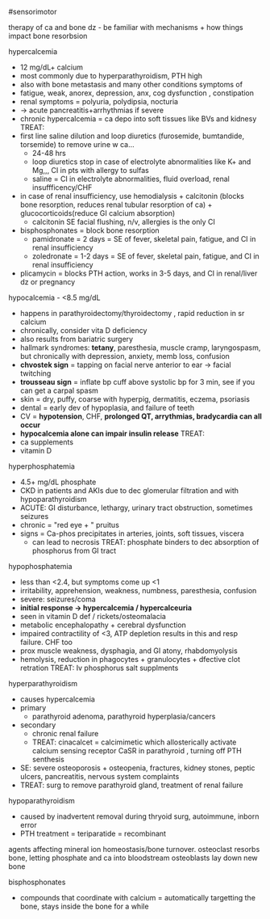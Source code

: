 #sensorimotor 

therapy of ca and bone dz - 
be familiar with mechanisms + how things impact bone resorbsion 

hypercalcemia 
- 12 mg/dL+ calcium 
- most commonly due to hyperparathyroidism, PTH high 
- also with bone metastasis and many other conditions
symptoms of
- fatigue, weak, anorex, depression, anx, cog dysfunction , constipation 
- renal symptoms = polyuria, polydipsia, nocturia
- -> acute pancreatitis+arrhythmias if severe
- chronic hypercalcemia = ca depo into soft tissues like BVs and kidnesy 
TREAT:
- first line saline dilution and loop diuretics (furosemide, bumtandide, torsemide) to remove urine w ca... 
	- 24-48 hrs 
	- loop diuretics stop in case of electrolyte abnormalities like K+ and Mg,,, CI in pts with allergy to sulfas 
	- saline = CI in electrolyte abnormalities, fluid overload, renal insuffficency/CHF
- in case of renal insufficiency, use hemodialysis + calcitonin (blocks bone resorption, reduces renal tubular resorption of ca) + glucocorticoids(reduce GI calcium absorption)
	- calcitonin SE facial flushing, n/v, allergies is the only CI 
- bisphosphonates = block bone resorption 
	- pamidronate = 2 days = SE of fever, skeletal pain, fatigue, and CI in renal insufficiency 
	- zoledronate =  1-2 days = SE of fever, skeletal pain, fatigue, and CI in renal insufficiency 
- plicamycin = blocks PTH action, works in 3-5 days, and CI in renal/liver dz or pregnancy


hypocalcemia - <8.5 mg/dL
- happens in parathyroidectomy/thyroidectomy , rapid reduction in sr calcium 
- chronically, consider vita D deficiency 
- also results from bariatric surgery 
- hallmark syndromes: **tetany**, paresthesia, muscle cramp, laryngospasm, but chronically with depression, anxiety, memb loss, confusion 
- **chvostek sign** = tapping on facial nerve anterior to ear -> facial twitching 
- **trousseau sign** = inflate bp cuff above systolic bp for 3 min, see if you can get a carpal spasm 
- skin = dry, puffy, coarse with hyperpig, dermatitis, eczema, psoriasis 
- dental = early dev of hypoplasia, and failure of teeth 
- CV = **hypotension**, CHF, **prolonged QT, arrythmias, bradycardia can all occur**
- **hypocalcemia alone can impair insulin release**
TREAT:
- ca supplements
- vitamin D 

hyperphosphatemia 
- 4.5+ mg/dL phosphate 
- CKD in patients and AKIs due to dec glomerular filtration and with hypoparathyroidism 
- ACUTE: GI disturbance, lethargy, urinary tract obstruction, sometimes seizures
- chronic  = "red eye + " pruitus 
- signs = Ca-phos precipitates in arteries, joints, soft tissues, viscera
	- can lead to necrosis 
TREAT:  phosphate binders to dec absorption of phosphorus from GI tract 

hypophosphatemia 
- less than <2.4, but symptoms come up <1 
- irritability, apprehension, weakness, numbness, paresthesia, confusion 
- severe: seizures/coma 
- **initial response -> hypercalcemia / hypercalceuria**
- seen in vitamin D def / rickets/osteomalacia
- metabolic encephalopathy + cerebral dysfunction 
- impaired contractility of <3, ATP depletion results in this and resp failure. CHF too 
- prox muscle weakness, dysphagia, and GI atony, rhabdomyolysis 
- hemolysis, reduction in phagocytes + granulocytes + dfective clot retration 
TREAT: Iv phosphorus salt supplments

hyperparathyroidism 
- causes hypercalcemia
- primary 
	- parathyroid adenoma, parathyroid hyperplasia/cancers
- secondary
	- chronic renal failure
	- TREAT: cinacalcet = calcimimetic which allosterically activate calcium sensing receptor CaSR in parathyroid , turning off PTH senthesis 
- SE: severe osteoporosis + osteopenia, fractures,  kidney stones, peptic ulcers, pancreatitis, nervous system complaints 
- TREAT: surg to remove parathyroid gland, treatment of renal failure 

hypoparathyroidism 
- caused by inadvertent removal during thryoid surg, autoimmune, inborn error
- PTH treatment = teriparatide = recombinant 

agents affecting mineral ion homeostasis/bone turnover. 
osteoclast resorbs bone, letting phosphate and ca into bloodstream 
osteoblasts lay down new bone 

bisphosphonates
- compounds that coordinate with calcium = automatically targetting the bone, stays inside the bone for a while 
